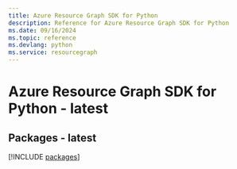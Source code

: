 ```yaml
---
title: Azure Resource Graph SDK for Python
description: Reference for Azure Resource Graph SDK for Python
ms.date: 09/16/2024
ms.topic: reference
ms.devlang: python
ms.service: resourcegraph
---
```

# Azure Resource Graph SDK for Python - latest
## Packages - latest
[!INCLUDE [packages](resource-graph-index.md)]